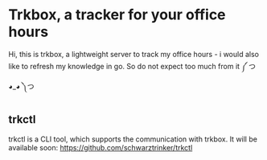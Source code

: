 # Trkbox, a tracker for your office hours
Hi, this is trkbox, a lightweight server to track my office hours - i would also like to refresh my knowledge in go. So do not expect too much from it ༼ つ ◕_◕ ༽つ 

## trkctl
trkctl is a CLI tool, which supports the communication with trkbox. It will be available soon: https://github.com/schwarztrinker/trkctl